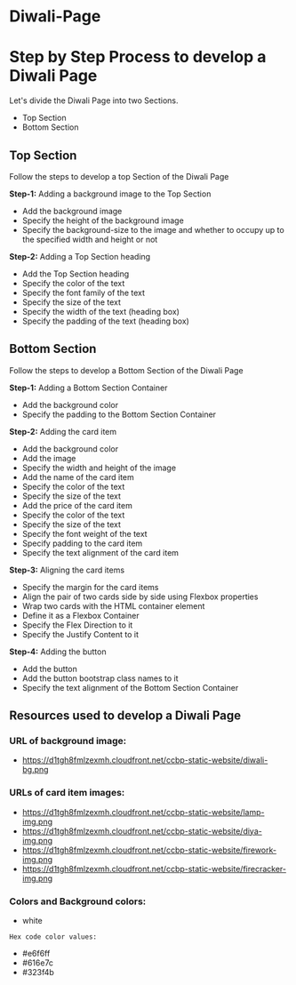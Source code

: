 # Diwali-Page

# Step by Step Process to develop a Diwali Page
Let's divide the Diwali Page into two Sections.

- Top Section
- Bottom Section

## Top Section
Follow the steps to develop a top Section of the Diwali Page

**Step-1:** Adding a background image to the Top Section
- Add the background image
- Specify the height of the background image
- Specify the background-size to the image and whether to occupy up to the specified width  and height or not

**Step-2:** Adding a Top Section heading
- Add the Top Section heading
- Specify the color of the text
- Specify the font family of the text
- Specify the size of the text
- Specify the width of the text (heading box)
- Specify the padding of the text (heading box)

## Bottom Section

Follow the steps to develop a Bottom Section of the Diwali Page

**Step-1:**  Adding a Bottom Section Container
- Add the background color
- Specify the padding to the Bottom Section Container

**Step-2:** Adding the card item
- Add the background color
- Add the image
- Specify the width and height of the image
- Add the name of the card item
- Specify the color of the text
- Specify the size of the text
- Add the price of the card item
- Specify the color of the text
- Specify the size of the text
- Specify the font weight of the text
- Specify padding to the card item
- Specify the text alignment of the card item

**Step-3:** Aligning the card items
- Specify the margin for the card items
- Align the pair of two cards side by side using Flexbox properties
- Wrap two cards with the HTML container element
- Define it as a Flexbox Container
- Specify the Flex Direction to it
- Specify the Justify Content to it

**Step-4:** Adding the button
- Add the button
- Add the button bootstrap class names to it
- Specify the text alignment of the Bottom Section Container


## Resources used to develop a Diwali Page

### URL of background image:

- https://d1tgh8fmlzexmh.cloudfront.net/ccbp-static-website/diwali-bg.png

### URLs of card item images:

- https://d1tgh8fmlzexmh.cloudfront.net/ccbp-static-website/lamp-img.png
- https://d1tgh8fmlzexmh.cloudfront.net/ccbp-static-website/diya-img.png
- https://d1tgh8fmlzexmh.cloudfront.net/ccbp-static-website/firework-img.png
- https://d1tgh8fmlzexmh.cloudfront.net/ccbp-static-website/firecracker-img.png

### Colors and Background colors:

- white

`Hex code color values:`

- #e6f6ff
- #616e7c
- #323f4b
